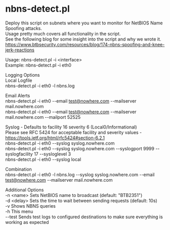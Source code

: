 nbns-detect.pl
==============

Deploy this script on subnets where you want to monitor for NetBIOS Name Spoofing attacks.  
Usage pretty much covers all functionality in the script.  
See the following blog for some insight into the script and why we wrote it.  
https://www.btbsecurity.com/resources/blog/174-nbns-spoofing-and-knee-jerk-reactions  

Usage:   nbns-detect.pl -i \<interface\>  
Example: nbns-detect.pl -i eth0  

Logging Options  
Local Logfile  
nbns-detect.pl -i eth0 -l nbns.log  

Email Alerts  
nbns-detect.pl -i eth0 --email test@nowhere.com --mailserver mail.nowhere.com  
nbns-detect.pl -i eth0 --email test@nowhere.com --mailserver mail.nowhere.com --mailport 52525  

Syslog - Defaults to facility 16 severity 6 (Local0/Informational)  
Please see RFC 5424 for acceptable facility and severity values - https://tools.ietf.org/html/rfc5424#section-6.2.1  
nbns-detect.pl -i eth0 --syslog syslog.nowhere.com  
nbns-detect.pl -i eth0 --syslog syslog.nowhere.com --syslogport 9999 --syslogfacility 17 --sysloglevel 3  
nbns-detect.pl -i eth0 --syslog local  

Combination  
nbns-detect.pl -i eth0 -l nbns.log --syslog syslog.nowhere.com --email test@nowhere.com --mailserver mail.nowhere.com  

Additional Options  
-n \<name\>	Sets NetBIOS name to broadcast (default: "BTB2351")  
-d \<delay\>	Sets the time to wait between sending requests (default: 10s)  
-v		Shows NBNS queries  
-h		This menu  
--test		Sends test logs to configured destinations to make sure everything is working as expected  
